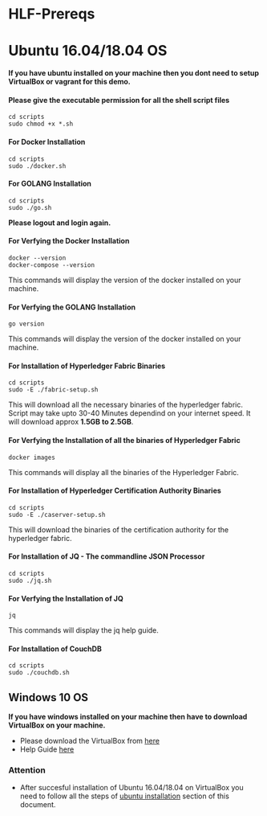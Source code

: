 # HLF-Prereqs

# Ubuntu 16.04/18.04 OS

**If you have ubuntu installed on your machine then you dont need to setup VirtualBox or vagrant for this demo.**

#### Please give the executable permission for all the shell script files
```
cd scripts
sudo chmod +x *.sh
```

#### For Docker Installation
```
cd scripts
sudo ./docker.sh
```

#### For GOLANG Installation
```
cd scripts
sudo ./go.sh
```

**Please logout and login again.**

#### For Verfying the Docker Installation
```
docker --version
docker-compose --version
```
This commands will display the version of the docker installed on your machine.

#### For Verfying the GOLANG Installation
```
go version
```
This commands will display the version of the docker installed on your machine.

#### For Installation of Hyperledger Fabric Binaries
```
cd scripts
sudo -E ./fabric-setup.sh
```
This will download all the necessary binaries of the hyperledger fabric. Script may take upto 30-40 Minutes dependind on your internet speed. It will download approx **1.5GB to 2.5GB**.

#### For Verfying the Installation of all the binaries of Hyperledger Fabric
```
docker images
```
This commands will display all the binaries of the Hyperledger Fabric.

#### For Installation of Hyperledger Certification Authority Binaries
```
cd scripts
sudo -E ./caserver-setup.sh
```
This will download the binaries of the certification authority for the hyperledger fabric.

#### For Installation of JQ - The commandline JSON Processor
```
cd scripts
sudo ./jq.sh
```

#### For Verfying the Installation of JQ
```
jq
```
This commands will display the jq help guide.

#### For Installation of CouchDB
```
cd scripts
sudo ./couchdb.sh
```

## Windows 10 OS

**If you have windows installed on your machine then have to download VirtualBox on your machine.**
- Please download the VirtualBox from [here](https://www.virtualbox.org/wiki/Downloads)
- Help Guide [here](https://itsfoss.com/install-linux-in-virtualbox/)

### Attention

- After succesful installation of Ubuntu 16.04/18.04 on VirtualBox you need to follow all the steps of [ubuntu installation](#Ubuntu-16.04/18.04-OS) section of this document.




